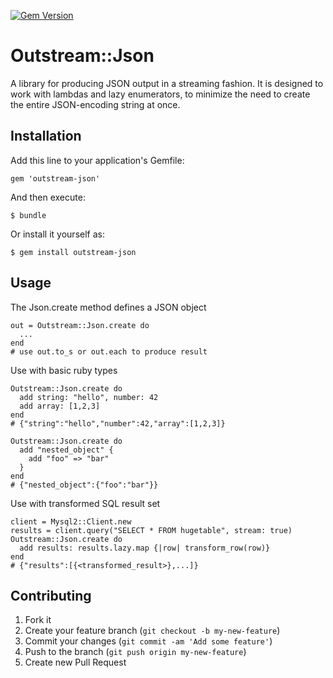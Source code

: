 [![Gem Version](https://badge.fury.io/rb/outstream-json.svg)](http://badge.fury.io/rb/outstream-json)

# Outstream::Json

A library for producing JSON output in a streaming fashion. It is designed to work with lambdas and lazy enumerators, to minimize the need to create the entire JSON-encoding string at once.

## Installation

Add this line to your application's Gemfile:

    gem 'outstream-json'

And then execute:

    $ bundle

Or install it yourself as:

    $ gem install outstream-json

## Usage

The Json.create method defines a JSON object

	out = Outstream::Json.create do
	  ...
	end
	# use out.to_s or out.each to produce result

Use with basic ruby types

	Outstream::Json.create do
	  add string: "hello", number: 42
	  add array: [1,2,3]
	end
	# {"string":"hello","number":42,"array":[1,2,3]}

	Outstream::Json.create do
	  add "nested_object" {
	    add "foo" => "bar"
	  }
	end
	# {"nested_object":{"foo":"bar"}}

Use with transformed SQL result set

	client = Mysql2::Client.new
	results = client.query("SELECT * FROM hugetable", stream: true)
	Outstream::Json.create do
	  add results: results.lazy.map {|row| transform_row(row)}
	end
	# {"results":[{<transformed_result>},...]}

## Contributing

1. Fork it
2. Create your feature branch (`git checkout -b my-new-feature`)
3. Commit your changes (`git commit -am 'Add some feature'`)
4. Push to the branch (`git push origin my-new-feature`)
5. Create new Pull Request
